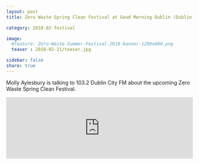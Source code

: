 ```yaml
---
layout: post
title: Zero Waste Spring Clean Festival at Good Morning Dublin (Dublin City FM)

category: 2018-02-festival

image:
  #feature: Zero-Waste-Summer-Festival-2018-banner-1200x600.png
  teaser : 2018-02-21/teaser.jpg

sidebar: false
share: true
---
```


Molly Aylesbury is talking to 103.2 Dublin City FM about the upcoming Zero Waste Spring Clean Festival.

<iframe width="100%" height="166" scrolling="no" frameborder="no" allow="autoplay" src="https://w.soundcloud.com/player/?url=https%3A//api.soundcloud.com/tracks/402939648&color=%23ff5500&auto_play=false&hide_related=false&show_comments=true&show_user=true&show_reposts=false&show_teaser=true"></iframe>
